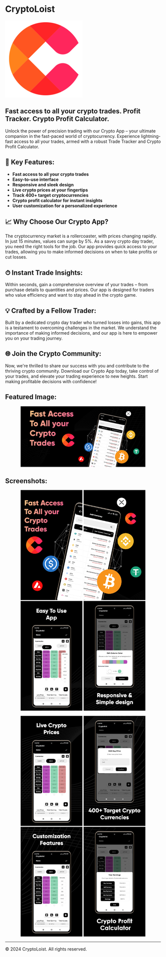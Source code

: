 # CryptoLoist

<p align="left">
  <img border-radius:50% src="images/app_icon.png" alt="App Icon" width="250" height="250" >
</p>

## Fast access to all your crypto trades. Profit Tracker. Crypto Profit Calculator.

Unlock the power of precision trading with our Crypto App – your ultimate companion in the fast-paced world of cryptocurrency. Experience lightning-fast access to all your trades, armed with a robust Trade Tracker and Crypto Profit Calculator.

## 🚀 Key Features:

- **Fast access to all your crypto trades**
- **Easy-to-use interface**
- **Responsive and sleek design**
- **Live crypto prices at your fingertips**
- **Track 400+ target cryptocurrencies**
- **Crypto profit calculator for instant insights**
- **User customization for a personalized experience**

## 📈 Why Choose Our Crypto App?

The cryptocurrency market is a rollercoaster, with prices changing rapidly. In just 15 minutes, values can surge by 5%. As a savvy crypto day trader, you need the right tools for the job. Our app provides quick access to your trades, allowing you to make informed decisions on when to take profits or cut losses.

## ⏱ Instant Trade Insights:

Within seconds, gain a comprehensive overview of your trades – from purchase details to quantities and prices. Our app is designed for traders who value efficiency and want to stay ahead in the crypto game.

## 💡 Crafted by a Fellow Trader:

Built by a dedicated crypto day trader who turned losses into gains, this app is a testament to overcoming challenges in the market. We understand the importance of making informed decisions, and our app is here to empower you on your trading journey.

## 🌐 Join the Crypto Community:

Now, we're thrilled to share our success with you and contribute to the thriving crypto community. Download our Crypto App today, take control of your trades, and elevate your trading experience to new heights. Start making profitable decisions with confidence!

## Featured Image:

<p align="center">
  <img src="images/featured_image.png" alt="Featured Image" style="width: 80%;">
</p>

## Screenshots:

<p align="center">
  <img src="images/screenshot1.png" alt="Screenshot 1" width="200">
  <img src="images/screenshot2.png" alt="Screenshot 2" width="200">
  <img src="images/screenshot3.png" alt="Screenshot 3" width="200">
  <img src="images/screenshot4.png" alt="Screenshot 4" width="200">
</p>

<p align="center">
  <img src="images/screenshot5.png" alt="Screenshot 5" width="200">
  <img src="images/screenshot6.png" alt="Screenshot 6" width="200">
  <img src="images/screenshot7.png" alt="Screenshot 7" width="200">
  <img src="images/screenshot8.png" alt="Screenshot 8" width="200">
</p>

---

© 2024 CryptoLoist. All rights reserved.
